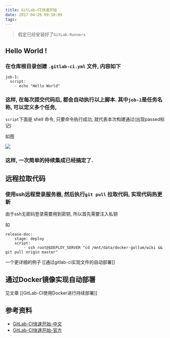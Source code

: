 ```yaml
---
title: GitLab-CI快速开始
date: 2017-04-26 09:58:09
tags:
---
```


> 假定已经安装好了`GitLab-Runners`

## Hello World !
###  在仓库根目录创建 `.gitlab-ci.yml` 文件, 内容如下

```
job-1:
  script:
    - echo "Hello World"
```

### 这样, 在每次提交代码后, 都会自动执行以上脚本. 其中`job-1`是任务名称, 可以定义多个任务,
`script`下面是 shell 命令, 只要命令执行成功, 就代表本次构建通过(出现passed标记)

如图

![](http://ww1.sinaimg.cn/large/675eb504gy1fezux5o1v6j21200dejur.jpg)


### 这样, 一次简单的持续集成已经搞定了.


## 远程拉取代码

### 使用ssh远程登录服务器, 然后执行`git pull` 拉取代码, 实现代码热更新

由于ssh无密码登录需要用到密钥, 所以首先需要注入私钥
 
如

```
release-doc:
    stage: deploy
    script:
        - ssh root@$DEPLOY_SERVER "cd /mnt/data/docker-gollum/wiki && git pull origin master"

````

一个更详细的例子 [[通过gitlab-ci实现文件的自动部署]]

## 通过Docker镜像实现自动部署

见文章 [[GitLab-CI使用Docker进行持续部署]]

## 参考资料

+ [GitLab-CI快速开始-中文](https://docs.gitlab.com.cn/ce/ci/quick_start/README.html)
+ [GitLab-CI快速开始-官方](https://docs.gitlab.com/ce/ci/quick_start/README.html)